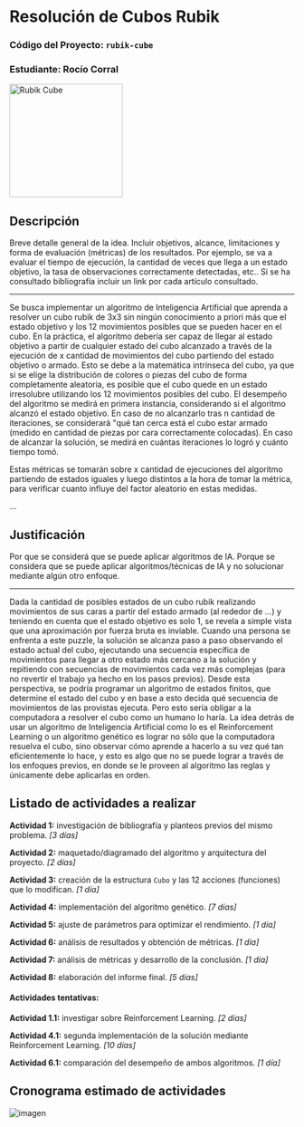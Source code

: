 # Resolución de Cubos Rubik

### **Código del Proyecto:** `rubik-cube`

### **Estudiante:** Rocío Corral

<img src="https://user-images.githubusercontent.com/69587750/139362634-e8ff2b1f-3eed-465d-921e-73705015923b.png" alt="Rubik Cube" width="200"/>

## Descripción

Breve detalle general de la idea. Incluir objetivos, alcance, limitaciones y forma de evaluación (métricas) de los resultados. Por ejemplo, se va a evaluar el tiempo de ejecución, la cantidad de veces que llega a un estado objetivo, la tasa de observaciones correctamente detectadas, etc.. Si se ha consultado bibliografía incluir un link por cada artículo consultado.

---

Se busca implementar un algoritmo de Inteligencia Artificial que aprenda a resolver un cubo rubik de 3x3 sin ningún conocimiento a priori más que el estado objetivo y los 12 movimientos posibles que se pueden hacer en el cubo. En la práctica, el algoritmo debería ser capaz de llegar al estado objetivo a partir de cualquier estado del cubo alcanzado a través de la ejecución de x cantidad de movimientos del cubo partiendo del estado objetivo o armado. Esto se debe a la matemática intrínseca del cubo, ya que si se elige la distribución de colores o piezas del cubo de forma completamente aleatoria, es posible que el cubo quede en un estado irresolubre utilizando los 12 movimientos posibles del cubo. El desempeño del algoritmo se medirá en primera instancia, considerando si el algoritmo alcanzó el estado objetivo. En caso de no alcanzarlo tras n cantidad de iteraciones, se considerará "qué tan cerca está el cubo estar armado (medido en cantidad de piezas por cara correctamente colocadas). En caso de alcanzar la solución, se medirá en cuántas iteraciones lo logró y cuánto tiempo tomó.

Estas métricas se tomarán sobre x cantidad de ejecuciones del algoritmo partiendo de estados iguales y luego distintos a la hora de tomar la métrica, para verificar cuanto influye del factor aleatorio en estas medidas.

...

## Justificación

Por que se considerá que se puede aplicar algoritmos de IA. Porque se considera que se puede aplicar algoritmos/técnicas de IA y no solucionar mediante algún otro enfoque.

---

Dada la cantidad de posibles estados de un cubo rubik realizando movimientos de sus caras a partir del estado armado (al rededor de ...) y teniendo en cuenta que el estado objetivo es solo 1, se revela a simple vista que una aproximación por fuerza bruta es inviable. Cuando una persona se enfrenta a este puzzle, la solución se alcanza paso a paso observando el estado actual del cubo, ejecutando una secuencia específica de movimientos para llegar a otro estado más cercano a la solución y repitiendo con secuencias de movimientos cada vez más complejas (para no revertir el trabajo ya hecho en los pasos previos). Desde esta perspectiva, se podría programar un algoritmo de estados finitos, que determine el estado del cubo y en base a esto decida qué secuencia de movimientos de las provistas ejecuta. Pero esto sería obligar a la computadora a resolver el cubo como un humano lo haría. La idea detrás de usar un algoritmo de Inteligencia Artificial como lo es el Reinforcement Learning o un algoritmo genético es lograr no sólo que la computadora resuelva el cubo, sino observar cómo aprende a hacerlo a su vez qué tan eficientemente lo hace, y esto es algo que no se puede lograr a través de los enfoques previos, en donde se le proveen al algoritmo las reglas y únicamente debe aplicarlas en orden.

## Listado de actividades a realizar

**Actividad 1:** investigación de bibliografía y planteos previos del mismo problema. _[3 días]_

**Actividad 2:** maquetado/diagramado del algoritmo y arquitectura del proyecto. _[2 días]_

**Actividad 3:** creación de la estructura `Cubo` y las 12 acciones (funciones) que lo modifican. _[1 día]_

**Actividad 4:** implementación del algoritmo genético. _[7 días]_ 

**Actividad 5:** ajuste de parámetros para optimizar el rendimiento. _[1 día]_

**Actividad 6:** análisis de resultados y obtención de métricas. _[1 día]_

**Actividad 7:** análisis de métricas y desarrollo de la conclusión. _[1 día]_

**Actividad 8:** elaboración del informe final. _[5 días]_

#### Actividades tentativas:

**Actividad 1.1:** investigar sobre Reinforcement Learning. _[2 días]_

**Actividad 4.1:** segunda implementación de la solución mediante Reinforcement Learning. _[10 días]_ 

**Actividad 6.1:** comparación del desempeño de ambos algoritmos. _[1 día]_

## Cronograma estimado de actividades

![imagen](https://user-images.githubusercontent.com/69587750/140009878-17bf58ea-38d0-4f79-8efa-6ea055aaa9a5.png)

